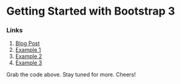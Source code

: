 
# Getting Started with Bootstrap 3

### Links

1. [Blog Post](http://www.realpython.com/blog/design/getting-started-with-bootstrap-3)
2. [Example 1](http://www.realpython.com/files/bootstrap3/index.html)
3. [Example 2](http://www.realpython.com/files/bootstrap3/marketing-narrow-bootstrap3.html)
4. [Example 3](http://www.realpython.com/files/bootstrap3/marketing-narrow-bootstrap3-updated.html)

Grab the code above. Stay tuned for more. Cheers!
